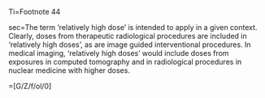 Ti=Footnote 44

sec=The term ‘relatively high dose’ is intended to apply in a given context. Clearly, doses
from therapeutic radiological procedures are included in ‘relatively high doses’, as are image
guided interventional procedures. In medical imaging, ‘relatively high doses’ would include
doses from exposures in computed tomography and in radiological procedures in nuclear
medicine with higher doses.

=[G/Z/f/ol/0]
